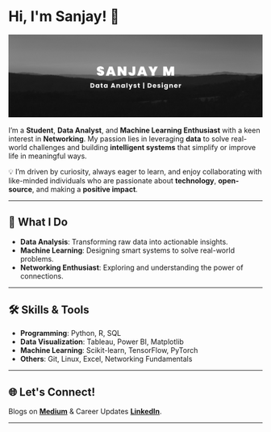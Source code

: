 # Hi, I'm Sanjay! 👋

![Welcome Banner](https://github.com/SanjaayM7/SanjaayM7/blob/697b2520abae0875441442b788a5f5d9d249c50b/UserBanner.png)

I’m a **Student**, **Data Analyst**, and **Machine Learning Enthusiast** with a keen interest in **Networking**. My passion lies in leveraging **data** to solve real-world challenges and building **intelligent systems** that simplify or improve life in meaningful ways.

💡 I’m driven by curiosity, always eager to learn, and enjoy collaborating with like-minded individuals who are passionate about **technology**, **open-source**, and making a **positive impact**.

---

## 🌟 What I Do

- **Data Analysis**: Transforming raw data into actionable insights.
- **Machine Learning**: Designing smart systems to solve real-world problems.
- **Networking Enthusiast**: Exploring and understanding the power of connections.

---

## 🛠️ Skills & Tools

- **Programming**: Python, R, SQL
- **Data Visualization**: Tableau, Power BI, Matplotlib
- **Machine Learning**: Scikit-learn, TensorFlow, PyTorch
- **Others**: Git, Linux, Excel, Networking Fundamentals

---

## 🌐 Let's Connect!

Blogs on [**Medium**](https://medium.com/@sanjay77mr) & Career Updates [**LinkedIn**](https://www.linkedin.com/in/sanjaym7/).

---
